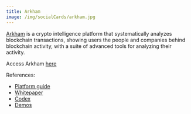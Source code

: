 ```yaml
---
title: Arkham
image: /img/socialCards/arkham.jpg
---
```


[Arkham](https://platform.arkhamintelligence.com/) is a crypto intelligence platform that systematically analyzes blockchain transactions, showing users the people and companies behind blockchain activity, with a suite of advanced tools for analyzing their activity.

Access Arkham [here](https://platform.arkhamintelligence.com/)

References:

- [Platform guide](https://arkhamintelligence.notion.site/Arkham-eb1213a42ae24fe39643bd737f4ae78e)
- [Whitepaper](https://www.arkhamintelligence.com/whitepaper)
- [Codex](https://codex.arkhamintelligence.com/)
- [Demos](https://www.youtube.com/@arkhamintel)
